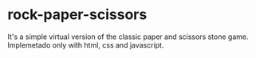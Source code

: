 # rock-paper-scissors

  It's a simple virtual version of the classic paper and scissors stone game.
  Implemetado only with html, css and javascript.
